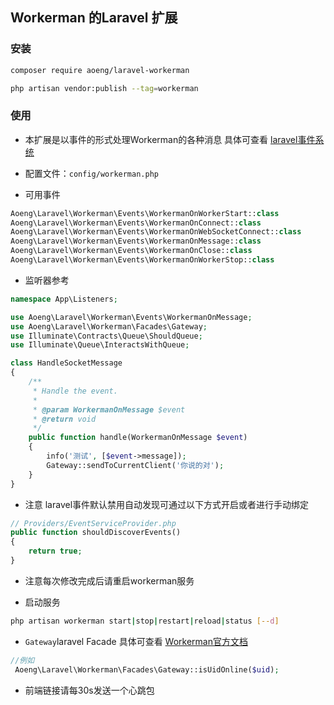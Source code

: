 ## Workerman 的Laravel 扩展

### 安装

```bash 
composer require aoeng/laravel-workerman

php artisan vendor:publish --tag=workerman
```


### 使用

- 本扩展是以事件的形式处理Workerman的各种消息 具体可查看 [laravel事件系统](https://learnku.com/docs/laravel/9.x/events)

- 配置文件：`config/workerman.php`

- 可用事件
```php
Aoeng\Laravel\Workerman\Events\WorkermanOnWorkerStart::class
Aoeng\Laravel\Workerman\Events\WorkermanOnConnect::class
Aoeng\Laravel\Workerman\Events\WorkermanOnWebSocketConnect::class
Aoeng\Laravel\Workerman\Events\WorkermanOnMessage::class
Aoeng\Laravel\Workerman\Events\WorkermanOnClose::class
Aoeng\Laravel\Workerman\Events\WorkermanOnWorkerStop::class
```

- 监听器参考
```php 
namespace App\Listeners;

use Aoeng\Laravel\Workerman\Events\WorkermanOnMessage;
use Aoeng\Laravel\Workerman\Facades\Gateway;
use Illuminate\Contracts\Queue\ShouldQueue;
use Illuminate\Queue\InteractsWithQueue;

class HandleSocketMessage
{
    /**
     * Handle the event.
     *
     * @param WorkermanOnMessage $event
     * @return void
     */
    public function handle(WorkermanOnMessage $event)
    {
        info('测试', [$event->message]);
        Gateway::sendToCurrentClient('你说的对');
    }
}


```
- 注意 laravel事件默认禁用自动发现可通过以下方式开启或者进行手动绑定
```php
// Providers/EventServiceProvider.php
public function shouldDiscoverEvents()
{
    return true;
} 

```

- 注意每次修改完成后请重启workerman服务

- 启动服务
```bash
php artisan workerman start|stop|restart|reload|status [--d]
```

- `Gateway`laravel Facade 具体可查看 [Workerman官方文档](https://www.workerman.net/doc/gateway-worker/lib-gateway-functions.html)
```php 
//例如 
 Aoeng\Laravel\Workerman\Facades\Gateway::isUidOnline($uid);
```

- 前端链接请每30s发送一个心跳包

 
